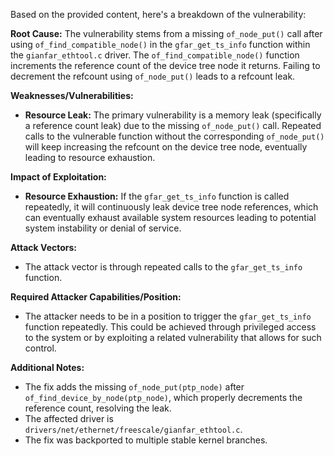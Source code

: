 Based on the provided content, here's a breakdown of the vulnerability:

**Root Cause:**
The vulnerability stems from a missing `of_node_put()` call after using `of_find_compatible_node()` in the `gfar_get_ts_info` function within the `gianfar_ethtool.c` driver. The `of_find_compatible_node()` function increments the reference count of the device tree node it returns. Failing to decrement the refcount using `of_node_put()` leads to a refcount leak.

**Weaknesses/Vulnerabilities:**
- **Resource Leak:** The primary vulnerability is a memory leak (specifically a reference count leak) due to the missing `of_node_put()` call. Repeated calls to the vulnerable function without the corresponding `of_node_put()` will keep increasing the refcount on the device tree node, eventually leading to resource exhaustion.

**Impact of Exploitation:**
- **Resource Exhaustion:**  If the `gfar_get_ts_info` function is called repeatedly, it will continuously leak device tree node references, which can eventually exhaust available system resources leading to potential system instability or denial of service.

**Attack Vectors:**
- The attack vector is through repeated calls to the `gfar_get_ts_info` function.

**Required Attacker Capabilities/Position:**
- The attacker needs to be in a position to trigger the `gfar_get_ts_info` function repeatedly. This could be achieved through privileged access to the system or by exploiting a related vulnerability that allows for such control.

**Additional Notes:**
- The fix adds the missing `of_node_put(ptp_node)` after `of_find_device_by_node(ptp_node)`, which properly decrements the reference count, resolving the leak.
- The affected driver is `drivers/net/ethernet/freescale/gianfar_ethtool.c`.
- The fix was backported to multiple stable kernel branches.